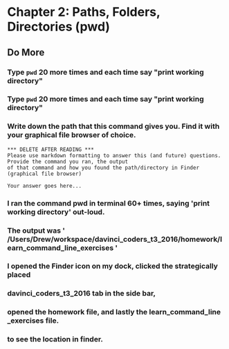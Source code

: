 # Chapter 2: Paths, Folders, Directories (pwd)

## Do More

### Type `pwd` 20 more times and each time say "print working directory"

### Type `pwd` 20 more times and each time say "print working directory"

### Write down the path that this command gives you. Find it with your graphical file browser of choice.

    *** DELETE AFTER READING ***
    Please use markdown formatting to answer this (and future) questions. Provide the command you ran, the output
    of that command and how you found the path/directory in Finder (graphical file browser)
    
    Your answer goes here...
    
### I ran the command pwd in terminal 60+ times, saying 'print working directory' out-loud. 
### The output was ' /Users/Drew/workspace/davinci_coders_t3_2016/homework/learn_command_line_exercises '
### I opened the Finder icon on my dock, clicked the strategically placed 
### davinci_coders_t3_2016 tab in the side bar,
### opened the homework file, and lastly the learn_command_line _exercises file. 
### to see the location in finder.
